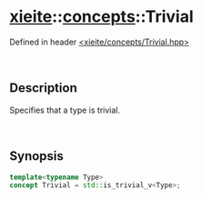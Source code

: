 # [xieite](../xieite.md)\:\:[concepts](../concepts.md)\:\:Trivial
Defined in header [<xieite/concepts/Trivial.hpp>](../../include/xieite/concepts/Trivial.hpp)

&nbsp;

## Description
Specifies that a type is trivial.

&nbsp;

## Synopsis
```cpp
template<typename Type>
concept Trivial = std::is_trivial_v<Type>;
```
